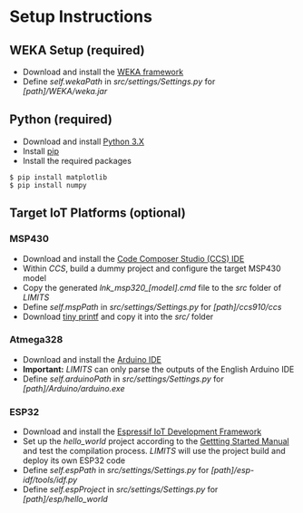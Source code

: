 Setup Instructions
========

## WEKA Setup (required)
- Download and install the [WEKA framework](https://www.cs.waikato.ac.nz/ml/weka/downloading.html)
- Define *self.wekaPath* in *src/settings/Settings.py* for *[path]/WEKA/weka.jar*

## Python (required)
- Download and install [Python 3.X](https://www.python.org/downloads/)
- Install [pip](https://pip.pypa.io/en/stable/installing/)
- Install the required packages
```
$ pip install matplotlib
$ pip install numpy
```

## Target IoT Platforms (optional)

### MSP430
- Download and install the [Code Composer Studio (CCS) IDE](http://www.ti.com/tool/CCSTUDIO)
- Within *CCS*, build a dummy project and configure the target MSP430 model
- Copy the generated *lnk_msp320_[model].cmd* file to the *src* folder of *LIMITS*
- Define *self.mspPath* in *src/settings/Settings.py* for *[path]/ccs910/ccs*
- Download  [tiny printf](http://www.msp430launchpad.com/2012/06/using-printf.html) and copy it into the *src/*
 folder

### Atmega328
- Download and install the [Arduino IDE](https://www.arduino.cc/en/main/software)
- **Important:** *LIMITS* can only parse the outputs of the English Arduino IDE
- Define *self.arduinoPath* in *src/settings/Settings.py* for *[path]/Arduino/arduino.exe*

### ESP32
- Download and install the [Espressif IoT Development Framework](https://github.com/espressif/esp-idf)
- Set up the *hello_world* project according to the [Gettting Started Manual](https://docs.espressif.com/projects/esp-idf/en/latest/get-started/) and test the compilation process. *LIMITS* will use the project build and deploy its own ESP32 code
- Define *self.espPath* in *src/settings/Settings.py* for *[path]/esp-idf/tools/idf.py*
- Define *self.espProject* in *src/settings/Settings.py* for *[path]/esp/hello_world*
